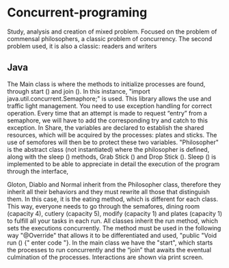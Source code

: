 # Concurrent-programing
Study, analysis and creation of mixed problem. Focused on the problem of commensal philosophers, a classic problem of concurrency. The second problem used, it is also a classic:  readers and writers
## Java
The Main class is where the methods to initialize processes are found, through start () and
join (). In this instance, "import java.util.concurrent.Semaphore;" is used. This library allows the use and
traffic light management. You need to use exception handling for correct operation. Every time that an attempt is made to request “entry” from a semaphore, we will have to add the corresponding try and catch to this exception.
In Share, the variables are declared to establish the shared resources, which will be acquired by the
processes: plates and sticks. The use of semofores will then be to protect these two variables.
"Philosopher" is the abstract class (not instantiated) where the philosopher is defined, along with the sleep () methods,
Grab Stick () and Drop Stick (). Sleep () is implemented to be able to appreciate in detail the execution of the
program through the interface,

Gloton, Diablo and Normal inherit from the Philosopher class, therefore they inherit all their behaviors and
they must rewrite all those that distinguish them. In this case, it is the eating method, which is different
for each class.
This way, everyone needs to go through the semafores, dining room (capacity 4), cutlery (capacity 5),
modify (capacity 1) and plates (capacity 1) to fulfill all your tasks in each run.
All classes inherit the run method, which sets the executions concurrently. 
The method must be used in the following way "@Override" that allows it to be differentiated and used, "public
"Void run () {" enter code "}.
In the main class we have the "start", which starts the processes to run concurrently and
the “join” that awaits the eventual culmination of the processes. Interactions are shown via print
screen.
